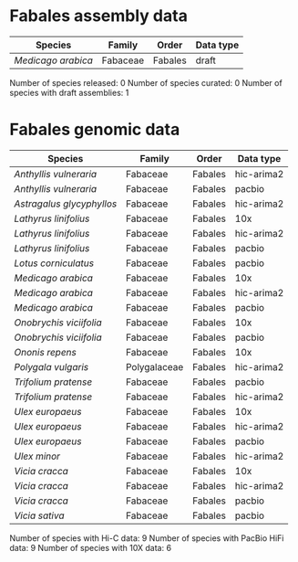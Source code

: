 # Fabales assembly data

| Species | Family | Order | Data type |
| -- | --- | --- | --- |
| *Medicago arabica* | Fabaceae | Fabales | draft |

Number of species released: 0
Number of species curated: 0
Number of species with draft assemblies: 1

# Fabales genomic data

| Species | Family | Order | Data type |
| -- | --- | --- | --- |
| *Anthyllis vulneraria* | Fabaceae | Fabales | hic-arima2 |
| *Anthyllis vulneraria* | Fabaceae | Fabales | pacbio |
| *Astragalus glycyphyllos* | Fabaceae | Fabales | hic-arima2 |
| *Lathyrus linifolius* | Fabaceae | Fabales | 10x |
| *Lathyrus linifolius* | Fabaceae | Fabales | hic-arima2 |
| *Lathyrus linifolius* | Fabaceae | Fabales | pacbio |
| *Lotus corniculatus* | Fabaceae | Fabales | pacbio |
| *Medicago arabica* | Fabaceae | Fabales | 10x |
| *Medicago arabica* | Fabaceae | Fabales | hic-arima2 |
| *Medicago arabica* | Fabaceae | Fabales | pacbio |
| *Onobrychis viciifolia* | Fabaceae | Fabales | 10x |
| *Onobrychis viciifolia* | Fabaceae | Fabales | pacbio |
| *Ononis repens* | Fabaceae | Fabales | 10x |
| *Polygala vulgaris* | Polygalaceae | Fabales | hic-arima2 |
| *Trifolium pratense* | Fabaceae | Fabales | pacbio |
| *Trifolium pratense* | Fabaceae | Fabales | hic-arima2 |
| *Ulex europaeus* | Fabaceae | Fabales | 10x |
| *Ulex europaeus* | Fabaceae | Fabales | hic-arima2 |
| *Ulex europaeus* | Fabaceae | Fabales | pacbio |
| *Ulex minor* | Fabaceae | Fabales | hic-arima2 |
| *Vicia cracca* | Fabaceae | Fabales | 10x |
| *Vicia cracca* | Fabaceae | Fabales | hic-arima2 |
| *Vicia cracca* | Fabaceae | Fabales | pacbio |
| *Vicia sativa* | Fabaceae | Fabales | pacbio |

Number of species with Hi-C data: 9
Number of species with PacBio HiFi data: 9
Number of species with 10X data: 6
